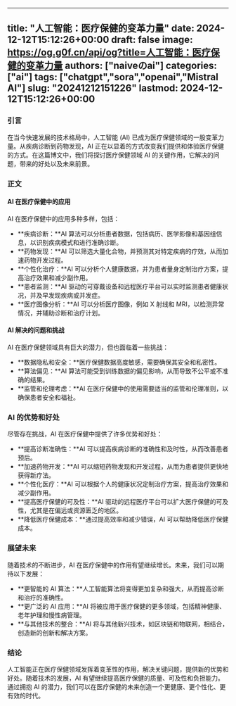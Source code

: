 
---
title: "人工智能：医疗保健的变革力量"
date: 2024-12-12T15:12:26+00:00
draft: false
image: https://og.g0f.cn/api/og?title=人工智能：医疗保健的变革力量
authors: ["naiveのai"]
categories: ["ai"]
tags: ["chatgpt","sora","openai","Mistral AI"]
slug: "20241212151226"
lastmod: 2024-12-12T15:12:26+00:00
---
### 引言

在当今快速发展的技术格局中，人工智能 (AI) 已成为医疗保健领域的一股变革力量。从疾病诊断到药物发现，AI 正在以显着的方式改变我们提供和体验医疗保健的方式。在这篇博文中，我们将探讨医疗保健领域 AI 的关键作用，它解决的问题，带来的好处以及未来前景。

### 正文

#### AI 在医疗保健中的应用

AI 在医疗保健中的应用多种多样，包括：

- **疾病诊断：**AI 算法可以分析患者数据，包括病历、医学影像和基因组信息，以识别疾病模式和进行准确诊断。
- **药物发现：**AI 可以筛选大量化合物，并预测其对特定疾病的疗效，从而加速药物开发过程。
- **个性化治疗：**AI 可以分析个人健康数据，并为患者量身定制治疗方案，提高治疗效果和减少副作用。
- **患者监测：**AI 驱动的可穿戴设备和远程医疗平台可以实时监测患者健康状况，并及早发现疾病或并发症。
- **医疗图像分析：**AI 可以分析医疗图像，例如 X 射线和 MRI，以检测异常情况，并辅助诊断和治疗计划。

#### AI 解决的问题和挑战

AI 在医疗保健领域具有巨大的潜力，但也面临着一些挑战：

- **数据隐私和安全：**医疗保健数据高度敏感，需要确保其安全和私密性。
- **算法偏见：**AI 算法可能受到训练数据的偏见影响，从而导致不公平或不准确的结果。
- **监管和伦理考虑：**AI 在医疗保健中的使用需要适当的监管和伦理准则，以确保患者安全和福祉。

### AI 的优势和好处

尽管存在挑战，AI 在医疗保健中提供了许多优势和好处：

- **提高诊断准确性：**AI 可以提高疾病诊断的准确性和及时性，从而改善患者预后。
- **加速药物开发：**AI 可以缩短药物发现和开发过程，从而为患者提供更快地获得新疗法。
- **个性化医疗：**AI 可以根据个人的健康状况定制治疗方案，提高治疗效果和减少副作用。
- **提高医疗保健的可及性：**AI 驱动的远程医疗平台可以扩大医疗保健的可及性，尤其是在偏远或资源匮乏的地区。
- **降低医疗保健成本：**通过提高效率和减少错误，AI 可以帮助降低医疗保健成本。

### 展望未来

随着技术的不断进步，AI 在医疗保健中的作用有望继续增长。未来，我们可以期待以下发展：

- **更智能的 AI 算法：**人工智能算法将变得更加复杂和强大，从而提高诊断和治疗的准确性。
- **更广泛的 AI 应用：**AI 将被应用于医疗保健的更多领域，包括精神健康、老年护理和慢性病管理。
- **与其他技术的整合：**AI 将与其他新兴技术，如区块链和物联网，相结合，创造新的创新和解决方案。

### 结论

人工智能正在医疗保健领域发挥着变革性的作用，解决关键问题，提供新的优势和好处。随着技术的发展，AI 有望继续提高医疗保健的质量、可及性和负担能力。通过拥抱 AI 的潜力，我们可以在医疗保健的未来创造一个更健康、更个性化、更有效的时代。